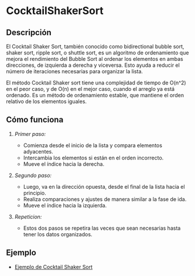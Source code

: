 # CocktailShakerSort
## Descripción

El Cocktail Shaker Sort, también conocido como bidirectional bubble sort, shaker sort, ripple sort, o shuttle sort, es un algoritmo de ordenamiento que mejora el rendimiento del Bubble Sort al ordenar los elementos en ambas direcciones, de izquierda a derecha y viceversa. Esto ayuda a reducir el número de iteraciones necesarias para organizar la lista.

El método Cocktail Shaker sort tiene una complejidad de tiempo de O(n^2) en el peor caso, y de O(n) en el mejor caso, cuando el arreglo ya está ordenado. Es un método de ordenamiento estable, que mantiene el orden relativo de los elementos iguales.

## Cómo funciona

1. *Primer paso:*
   - Comienza desde el inicio de la lista y compara elementos adyacentes.
   - Intercambia los elementos si están en el orden incorrecto.
   - Mueve el índice hacia la derecha.

2. *Segundo paso:*
   - Luego, va en la dirección opuesta, desde el final de la lista hacia el principio.
   - Realiza comparaciones y ajustes de manera similar a la fase de ida.
   - Mueve el índice hacia la izquierda.

3. *Repeticion:*
   - Estos dos pasos se repetira las veces que sean necesarias hasta tener los datos organizados.

## Ejemplo

- [Ejemplo de Cocktail Shaker Sort](https://youtu.be/4LhQtuEzOU8?si=4fUjOMjVSG-wLNLY)
